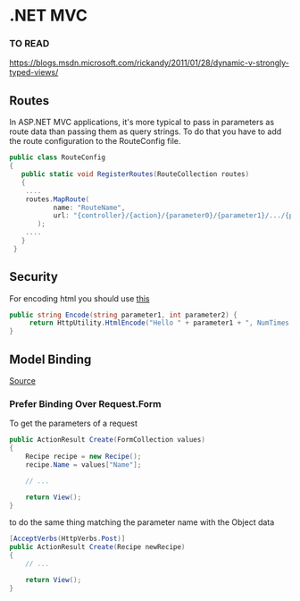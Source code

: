 # .NET MVC

### TO READ
https://blogs.msdn.microsoft.com/rickandy/2011/01/28/dynamic-v-strongly-typed-views/

## Routes
In ASP.NET MVC applications, it's more typical to pass in parameters as route data than passing them as query strings.
To do that you have to add the route configuration to the RouteConfig file.
``` c#
public class RouteConfig
{
   public static void RegisterRoutes(RouteCollection routes)
   {
    ....
    routes.MapRoute(
           name: "RouteName",
           url: "{controller}/{action}/{parameter0}/{parameter1}/.../{parameterN}"
       );
    ....
   }
 }
```

## Security

For encoding html you should use [this](https://msdn.microsoft.com/en-us/library/a2a4yykt(v=vs.100).aspx)

``` c#
public string Encode(string parameter1, int parameter2) {
     return HttpUtility.HtmlEncode("Hello " + parameter1 + ", NumTimes is: " + parameter2);
}
```

## Model Binding
[Source](http://odetocode.com/Blogs/scott/archive/2009/04/27/6-tips-for-asp-net-mvc-model-binding.aspx)
###  Prefer Binding Over Request.Form
To get the parameters of a request

``` c#
public ActionResult Create(FormCollection values)
{
    Recipe recipe = new Recipe();
    recipe.Name = values["Name"];      

    // ...

    return View();
}
```

to do the same thing matching the parameter name with the Object data
``` c#
[AcceptVerbs(HttpVerbs.Post)]
public ActionResult Create(Recipe newRecipe)
{            
    // ...

    return View();
}
```
